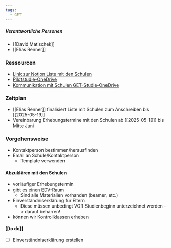 ```yaml
---
tags:
  - GET
---
```



##### Verantwortliche Personen
- [[David Matischek]]
- [[Elias Renner]]

### Ressourcen
- [Link zur Notion Liste mit den Schulen](https://ordinary-shop-1ab.notion.site/EU-Projekt-2025-26-1695f7876ba480348789eeb9ddd8c833)
- [Pilotstudie-OneDrive](https://onedrive.live.com/?redeem=aHR0cHM6Ly8xZHJ2Lm1zL2YvYy80ZjIyMDU1NTIwYjBlZjg3L0VvZnZzQ0JWQlNJZ2dFOFdzQUFBQUFBQnhvUDM5YzcxX3BsVUNYZm8xZEc3ZEE_ZT1Sbk9EN24&id=4F22055520B0EF87%2145078&cid=4F22055520B0EF87)
- [Kommunikation mit Schulen GET-Studie-OneDrive](https://onedrive.live.com/?id=4F22055520B0EF87%21se518e3d6c3bd4b0abb48f85441a6f67c&cid=4F22055520B0EF87&sb=name&sd=1)


### Zeitplan
- [[Elias Renner]] finalisiert Liste mit Schulen zum Anschreiben bis [[2025-05-19]]
- Vereinbarung Erhebungstermine mit den Schulen ab [[2025-05-19]] bis Mitte Juni


### Vorgehensweise
- Kontaktperson bestimmen/herausfinden
- Email an Schule/Kontaktperson
	- Template verwenden


#### Abzuklären mit den Schulen
- vorläufiger Erhebungstermin
- gibt es einen EDV-Raum
	- Sind alle Materialien vorhanden (beamer, etc.)
- Einverständniserklärung für Eltern
	- Diese müssen unbedingt VOR Studienbeginn unterzeichnet werden -> darauf beharren!
- können wir Kontrollklassen erheben

#### [[to do]]
- [ ] Einverständniserklärung erstellen
